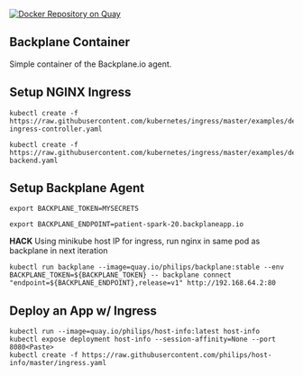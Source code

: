 [![Docker Repository on Quay](https://quay.io/repository/philips/backplane/status?token=07f34193-a8a3-4486-b445-cce4a9a2a2b6 "Docker Repository on Quay")](https://quay.io/repository/philips/backplane)<Paste>

## Backplane Container

Simple container of the Backplane.io agent.

## Setup NGINX Ingress

```
kubectl create -f https://raw.githubusercontent.com/kubernetes/ingress/master/examples/deployment/nginx/nginx-ingress-controller.yaml
```

```
kubectl create -f https://raw.githubusercontent.com/kubernetes/ingress/master/examples/deployment/nginx/default-backend.yaml
```

## Setup Backplane Agent

```
export BACKPLANE_TOKEN=MYSECRETS
```

```
export BACKPLANE_ENDPOINT=patient-spark-20.backplaneapp.io
```

**HACK** Using minikube host IP for ingress, run nginx in same pod as backplane in next iteration

```
kubectl run backplane --image=quay.io/philips/backplane:stable --env BACKPLANE_TOKEN=${BACKPLANE_TOKEN} -- backplane connect  "endpoint=${BACKPLANE_ENDPOINT},release=v1" http://192.168.64.2:80
```

## Deploy an App w/ Ingress

```
kubectl run --image=quay.io/philips/host-info:latest host-info
kubectl expose deployment host-info --session-affinity=None --port 8080<Paste>
kubectl create -f https://raw.githubusercontent.com/philips/host-info/master/ingress.yaml
```
